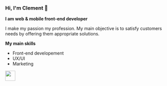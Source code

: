 ### Hi, I'm Clement 👋

**I am web & mobile front-end developer**

I make my passion my profession. My main objective is to satisfy customers needs by offering them appropriate solutions.

**My main skills**
- Front-end developement
- UX/UI
- Marketing

<img src="https://upload.wikimedia.org/wikipedia/commons/thumb/6/61/HTML5_logo_and_wordmark.svg/512px-HTML5_logo_and_wordmark.svg.png" width="32" />
